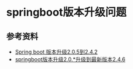# springboot版本升级问题
## 参考资料
- [Spring boot 版本升级2.0.5到2.4.2](https://blog.csdn.net/qq_22161527/article/details/113420823)
- [springboot版本升级2.0.*升级到最新版本2.4.6](https://blog.csdn.net/yjh44780791/article/details/118756337)